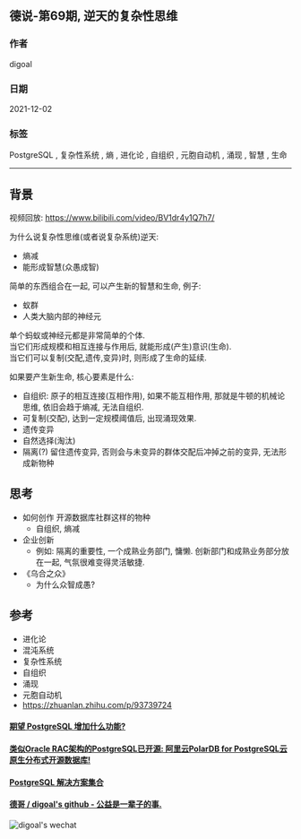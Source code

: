 ## 德说-第69期, 逆天的复杂性思维    
                  
### 作者                  
digoal                  
                  
### 日期                  
2021-12-02                 
                  
### 标签               
PostgreSQL , 复杂性系统 , 熵 , 进化论 , 自组织 , 元胞自动机 , 涌现 , 智慧 , 生命               
                
----                
                
## 背景                
视频回放: https://www.bilibili.com/video/BV1dr4y1Q7h7/       
  
为什么说复杂性思维(或者说复杂系统)逆天:   
- 熵减    
- 能形成智慧(众愚成智)    
  
简单的东西组合在一起, 可以产生新的智慧和生命, 例子:   
- 蚁群  
- 人类大脑内部的神经元  
  
单个蚂蚁或神经元都是非常简单的个体.   
当它们形成规模和相互连接与作用后, 就能形成(产生)意识(生命).   
当它们可以复制(交配,遗传,变异)时, 则形成了生命的延续.   
  
  
如果要产生新生命, 核心要素是什么:   
- 自组织: 原子的相互连接(互相作用), 如果不能互相作用, 那就是牛顿的机械论思维, 依旧会趋于熵减, 无法自组织.      
- 可复制(交配), 达到一定规模阈值后, 出现涌现效果.    
- 遗传变异    
- 自然选择(淘汰)    
- 隔离(?)   留住遗传变异, 否则会与未变异的群体交配后冲掉之前的变异, 无法形成新物种     
  
## 思考  
- 如何创作 开源数据库社群这样的物种
    - 自组织, 熵减     
- 企业创新    
    - 例如: 隔离的重要性, 一个成熟业务部门, 慵懒. 创新部门和成熟业务部分放在一起, 气氛很难变得灵活敏捷.     
- 《乌合之众》
    - 为什么众智成愚?   
   
## 参考  
- 进化论  
- 混沌系统  
- 复杂性系统  
- 自组织  
- 涌现  
- 元胞自动机  
- https://zhuanlan.zhihu.com/p/93739724  
  
  
#### [期望 PostgreSQL 增加什么功能?](https://github.com/digoal/blog/issues/76 "269ac3d1c492e938c0191101c7238216")
  
  
#### [类似Oracle RAC架构的PostgreSQL已开源: 阿里云PolarDB for PostgreSQL云原生分布式开源数据库!](https://github.com/ApsaraDB/PolarDB-for-PostgreSQL "57258f76c37864c6e6d23383d05714ea")
  
  
#### [PostgreSQL 解决方案集合](https://yq.aliyun.com/topic/118 "40cff096e9ed7122c512b35d8561d9c8")
  
  
#### [德哥 / digoal's github - 公益是一辈子的事.](https://github.com/digoal/blog/blob/master/README.md "22709685feb7cab07d30f30387f0a9ae")
  
  
![digoal's wechat](../pic/digoal_weixin.jpg "f7ad92eeba24523fd47a6e1a0e691b59")
  
